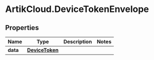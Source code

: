 # ArtikCloud.DeviceTokenEnvelope

## Properties
Name | Type | Description | Notes
------------ | ------------- | ------------- | -------------
**data** | [**DeviceToken**](DeviceToken.md) |  | 


